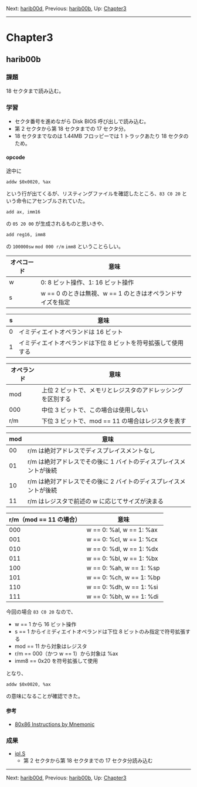 Next: [harib00d](harib00d.md), Previous: [harib00b](harib00b.md), Up: [Chapter3](chapter3.md)

----

# Chapter3

## harib00b

### 課題

18 セクタまで読み込む。

### 学習

- セクタ番号を進めながら Disk BIOS 呼び出しで読み込む。
- 第 2 セクタから第 18 セクタまでの 17 セクタ分。
- 18 セクタまでなのは 1.44MB フロッピーでは 1 トラックあたり 18 セクタのため。

#### opcode

途中に

```Assembly
addw $0x0020, %ax
```

という行が出てくるが、リスティングファイルを確認したところ、```83 C0 20``` という命令にアセンブルされていた。

```Assembly
add ax, imm16
```

の ```05 20 00``` が生成されるものと思いきや、

```Assembly
add reg16, imm8
```
の ```100000sw``` ```mod 000 r/m``` ```imm8``` ということらしい。

オペコード | 意味
---------- | ----
w   | 0: 8 ビット操作、1: 16 ビット操作
s   | w == 0 のときは無視、w == 1 のときはオペランドサイズを指定

s  | 意味
-- | ----
0 | イミディエイトオペランドは 16 ビット
1 | イミディエイトオペランドは下位 8 ビットを符号拡張して使用する

オペランド | 意味
---------- | ----
mod | 上位 2 ビットで、メモリとレジスタのアドレッシングを区別する
000 | 中位 3 ビットで、この場合は使用しない
r/m | 下位 3 ビットで、mod == 11 の場合はレジスタを表す

mod | 意味
--- | ----
00 | r/m は絶対アドレスでディスプレイスメントなし
01 | r/m は絶対アドレスでその後に 1 バイトのディスプレイスメントが後続
10 | r/m は絶対アドレスでその後に 2 バイトのディスプレイスメントが後続
11 | r/m はレジスタで前述の w に応じてサイズが決まる

r/m（mod == 11 の場合） | 意味
----------------------- | ----
000 | w == 0: %al, w == 1: %ax
001 | w == 0: %cl, w == 1: %cx
010 | w == 0: %dl, w == 1: %dx
011 | w == 0: %bl, w == 1: %bx
100 | w == 0: %ah, w == 1: %sp
101 | w == 0: %ch, w == 1: %bp
110 | w == 0: %dh, w == 1: %si
111 | w == 0: %bh, w == 1: %di

今回の場合 ```83 C0 20``` なので、

- w == 1 から 16 ビット操作
- s == 1 からイミディエイトオペランドは下位 8 ビットのみ指定で符号拡張する
- mod == 11 から対象はレジスタ
- r/m == 000（かつ w == 1）から対象は %ax
- imm8 == 0x20 を符号拡張して使用

となり、

```Assembly
addw $0x0020, %ax
```

の意味になることが確認できた。

#### 参考

- [80x86 Instructions by Mnemonic](http://www.c-jump.com/CIS77/reference/Instructions_by_Mnemonic.html)

### 成果

- [ipl.S](/ipl.S)
    - 第 2 セクタから第 18 セクタまでの 17 セクタ分読み込む

----

Next: [harib00d](harib00d.md), Previous: [harib00b](harib00b.md), Up: [Chapter3](chapter3.md)
